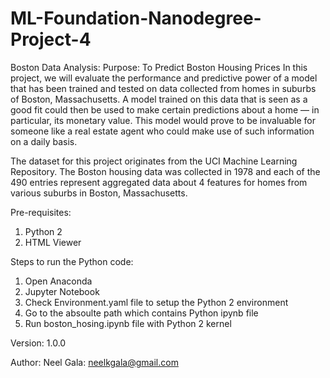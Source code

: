 # ML-Foundation-Nanodegree-Project-4

Boston Data Analysis:
Purpose: To Predict Boston Housing Prices
In this project, we will evaluate the performance and predictive power of a model that has been trained and tested on data collected from homes in suburbs of Boston, Massachusetts. A model trained on this data that is seen as a good fit could then be used to make certain predictions about a home — in particular, its monetary value. This model would prove to be invaluable for someone like a real estate agent who could make use of such information on a daily basis.

The dataset for this project originates from the UCI Machine Learning Repository. The Boston housing data was collected in 1978 and each of the 490 entries represent aggregated data about 4 features for homes from various suburbs in Boston, Massachusetts.

Pre-requisites:
1. Python 2
2. HTML Viewer

Steps to run the Python code:
1. Open Anaconda
2. Jupyter Notebook
3. Check Environment.yaml file to setup the Python 2 environment
4. Go to the absoulte path which contains Python ipynb file
5. Run boston_hosing.ipynb file with Python 2 kernel 

Version:
1.0.0

Author:
Neel Gala: neelkgala@gmail.com
